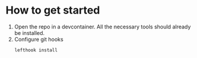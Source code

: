 # How to get started

1. Open the repo in a devcontainer. All the necessary tools should already be installed.
1. Configure git hooks
   ```
   lefthook install
   ```
